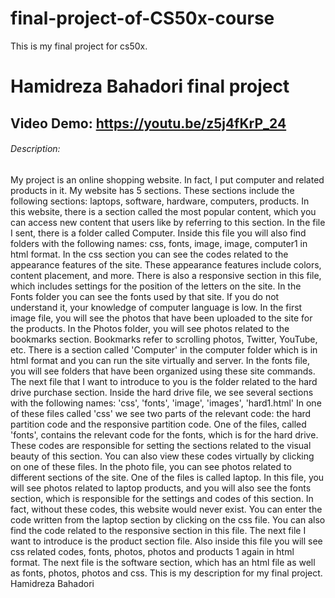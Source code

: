 # final-project-of-CS50x-course
This is my final project for cs50x.
# Hamidreza Bahadori final project
## Video Demo:  <https://youtu.be/z5j4fKrP_24>
###### Description:
My project is an online shopping website. In fact, I put computer and related products in it. My website has 5 sections. 
These sections include the following sections: laptops, software, hardware, computers, products.
In this website, there is a section called the most popular content, which you can access new content that users like by referring to this section.
In the file I sent, there is a folder called Computer. Inside this file you will also find folders with the following names: css, fonts, image, image, computer1 in html format.
In the css section you can see the codes related to the appearance features of the site. These appearance features include colors, content placement, and more.
There is also a responsive section in this file, which includes settings for the position of the letters on the site.
In the Fonts folder you can see the fonts used by that site. If you do not understand it, your knowledge of computer language is low.
In the first image file, you will see the photos that have been uploaded to the site for the products.
In the Photos folder, you will see photos related to the bookmarks section. Bookmarks refer to scrolling photos, Twitter, YouTube, etc.
There is a section called 'Computer' in the computer folder which is in html format and you can run the site virtually and server.
In the fonts file, you will see folders that have been organized using these site commands.
The next file that I want to introduce to you is the folder related to the hard drive purchase section.
Inside the hard drive file, we see several sections with the following names: 'css', 'fonts', 'image', 'images', 'hard1.html'
In one of these files called 'css' we see two parts of the relevant code: the hard partition code and the responsive partition code.
One of the files, called 'fonts', contains the relevant code for the fonts, which is for the hard drive.
These codes are responsible for setting the sections related to the visual beauty of this section.
You can also view these codes virtually by clicking on one of these files.
In the photo file, you can see photos related to different sections of the site.
One of the files is called laptop. In this file, you will see photos related to laptop products, and you will also see the fonts section, which is responsible for the settings and codes of this section. In fact, without these codes, this website would never exist.
You can enter the code written from the laptop section by clicking on the css file. You can also find the code related to the responsive section in this file.
The next file I want to introduce is the product section file. Also inside this file you will see css related codes, fonts, photos, photos and products 1 again in html format.
The next file is the software section, which has an html file as well as fonts, photos, photos and css.
This is my description for my final project.
Hamidreza Bahadori
